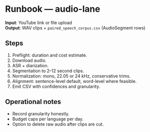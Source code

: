# Runbook — audio-lane

**Input**: YouTube link or file upload  
**Output**: WAV clips + `paired_speech_corpus.csv` (AudioSegment rows)

## Steps

1) Preflight: duration and cost estimate.  
2) Download audio.  
3) ASR + diarization.  
4) Segmentation to 2–12 second clips.  
5) Normalization: mono, 22.05 or 24 kHz, conservative trims.  
6) Alignment: sentence-level default, word-level where feasible.  
7) Emit CSV with confidences and granularity.

## Operational notes

- Record granularity honestly.  
- Budget caps per language per day.  
- Option to delete raw audio after clips are cut.
